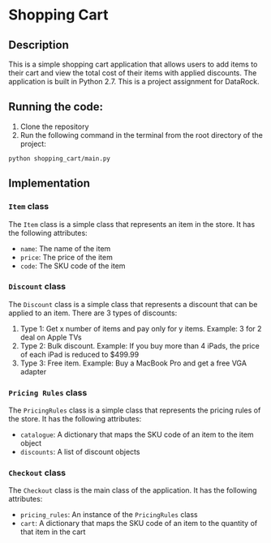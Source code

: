 # Shopping Cart

## Description

This is a simple shopping cart application that allows users to add items to their cart and view the total cost of their items with applied discounts. The application is built in Python 2.7.
This is a project assignment for DataRock.


## Running the code:

1. Clone the repository
2. Run the following command in the terminal from the root directory of the project:
```
python shopping_cart/main.py
```

## Implementation

### `Item` class

The `Item` class is a simple class that represents an item in the store. It has the following attributes:
- `name`: The name of the item
- `price`: The price of the item
- `code`: The SKU code of the item

### `Discount` class

The `Discount` class is a simple class that represents a discount that can be applied to an item. There are 3 types of discounts:

1. Type 1: Get x number of items and pay only for y items. Example: 3 for 2 deal on Apple TVs
2. Type 2: Bulk discount. Example: If you buy more than 4 iPads, the price of each iPad is reduced to $499.99
3. Type 3: Free item. Example: Buy a MacBook Pro and get a free VGA adapter

### `Pricing Rules` class

The `PricingRules` class is a simple class that represents the pricing rules of the store. It has the following attributes:
- `catalogue`: A dictionary that maps the SKU code of an item to the item object
- `discounts`: A list of discount objects

### `Checkout` class

The `Checkout` class is the main class of the application. It has the following attributes:
- `pricing_rules`: An instance of the `PricingRules` class
- `cart`: A dictionary that maps the SKU code of an item to the quantity of that item in the cart


